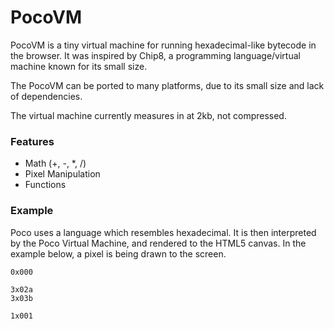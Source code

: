 # PocoVM

PocoVM is a tiny virtual machine for running hexadecimal-like bytecode in the browser.
It was inspired by Chip8, a programming language/virtual machine known for its small size.

The PocoVM can be ported to many platforms, due to its small size and lack of dependencies.

The virtual machine currently measures in at 2kb, not compressed.

### Features

- Math (+, -, *, /)
- Pixel Manipulation
- Functions

### Example

Poco uses a language which resembles hexadecimal. It is then interpreted by the Poco Virtual Machine, and rendered to the HTML5 canvas.
In the example below, a pixel is being drawn to the screen.

```
0x000

3x02a
3x03b

1x001

```

